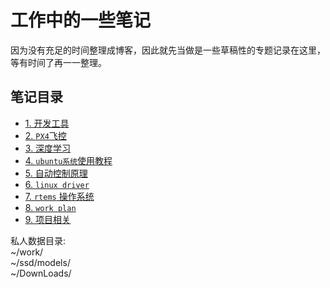# 工作中的一些笔记
  因为没有充足的时间整理成博客，因此就先当做是一些草稿性的专题记录在这里，等有时间了再一一整理。

## 笔记目录
- [1. 开发工具](./dev_tools/)         
- [2. `PX4`飞控](./px4/)         
- [3. 深度学习](./deeplearning/)           
- [4. `ubuntu系统`使用教程](./ubuntu_usage_solutions/)        
- [5. 自动控制原理](./auto_control_system/)       
- [6. `linux driver`](./linux_driver/)      
- [7. `rtems` 操作系统](./rtems/)         
- [8. `work plan`](./work_plan/)  
- [9. 项目相关](./project_platform/)  


私人数据目录:    
~/work/    
~/ssd/models/    
~/DownLoads/    